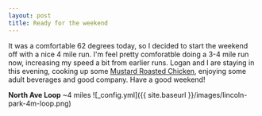 ```yaml
---
layout: post
title: Ready for the weekend
---
```


It was a comfortable 62 degrees today, so I decided to start the weekend off with a nice 4 mile run. I'm feel pretty comforatble doing a 3-4 mile run now, increasing my speed a bit from earlier runs. Logan and I are staying in this evening, cooking up some [Mustard Roasted Chicken](https://theviewfromgreatisland.com/ina-gartens-mustard-roasted-chicken/), enjoying some adult beverages and good company. Have a good weekend!

**North Ave Loop** ~4 miles
![_config.yml]({{ site.baseurl }}/images/lincoln-park-4m-loop.png)
